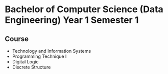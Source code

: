 # Bachelor of Computer Science (Data Engineering) Year 1 Semester 1
## Course
- Technology and Information Systems
- Programming Technique I
- Digital Logic
- Discrete Structure
